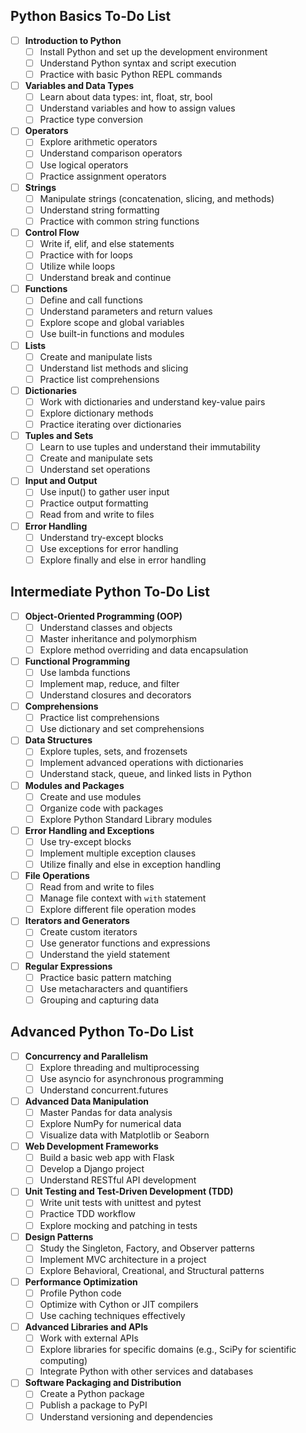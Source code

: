 ## Python Basics To-Do List
- [ ] **Introduction to Python**
  - [ ] Install Python and set up the development environment
  - [ ] Understand Python syntax and script execution
  - [ ] Practice with basic Python REPL commands

- [ ] **Variables and Data Types**
  - [ ] Learn about data types: int, float, str, bool
  - [ ] Understand variables and how to assign values
  - [ ] Practice type conversion

- [ ] **Operators**
  - [ ] Explore arithmetic operators
  - [ ] Understand comparison operators
  - [ ] Use logical operators
  - [ ] Practice assignment operators

- [ ] **Strings**
  - [ ] Manipulate strings (concatenation, slicing, and methods)
  - [ ] Understand string formatting
  - [ ] Practice with common string functions

- [ ] **Control Flow**
  - [ ] Write if, elif, and else statements
  - [ ] Practice with for loops
  - [ ] Utilize while loops
  - [ ] Understand break and continue

- [ ] **Functions**
  - [ ] Define and call functions
  - [ ] Understand parameters and return values
  - [ ] Explore scope and global variables
  - [ ] Use built-in functions and modules

- [ ] **Lists**
  - [ ] Create and manipulate lists
  - [ ] Understand list methods and slicing
  - [ ] Practice list comprehensions

- [ ] **Dictionaries**
  - [ ] Work with dictionaries and understand key-value pairs
  - [ ] Explore dictionary methods
  - [ ] Practice iterating over dictionaries

- [ ] **Tuples and Sets**
  - [ ] Learn to use tuples and understand their immutability
  - [ ] Create and manipulate sets
  - [ ] Understand set operations

- [ ] **Input and Output**
  - [ ] Use input() to gather user input
  - [ ] Practice output formatting
  - [ ] Read from and write to files

- [ ] **Error Handling**
  - [ ] Understand try-except blocks
  - [ ] Use exceptions for error handling
  - [ ] Explore finally and else in error handling

## Intermediate Python To-Do List
- [ ] **Object-Oriented Programming (OOP)**
  - [ ] Understand classes and objects
  - [ ] Master inheritance and polymorphism
  - [ ] Explore method overriding and data encapsulation

- [ ] **Functional Programming**
  - [ ] Use lambda functions
  - [ ] Implement map, reduce, and filter
  - [ ] Understand closures and decorators

- [ ] **Comprehensions**
  - [ ] Practice list comprehensions
  - [ ] Use dictionary and set comprehensions

- [ ] **Data Structures**
  - [ ] Explore tuples, sets, and frozensets
  - [ ] Implement advanced operations with dictionaries
  - [ ] Understand stack, queue, and linked lists in Python

- [ ] **Modules and Packages**
  - [ ] Create and use modules
  - [ ] Organize code with packages
  - [ ] Explore Python Standard Library modules

- [ ] **Error Handling and Exceptions**
  - [ ] Use try-except blocks
  - [ ] Implement multiple exception clauses
  - [ ] Utilize finally and else in exception handling

- [ ] **File Operations**
  - [ ] Read from and write to files
  - [ ] Manage file context with `with` statement
  - [ ] Explore different file operation modes

- [ ] **Iterators and Generators**
  - [ ] Create custom iterators
  - [ ] Use generator functions and expressions
  - [ ] Understand the yield statement

- [ ] **Regular Expressions**
  - [ ] Practice basic pattern matching
  - [ ] Use metacharacters and quantifiers
  - [ ] Grouping and capturing data

## Advanced Python To-Do List
- [ ] **Concurrency and Parallelism**
  - [ ] Explore threading and multiprocessing
  - [ ] Use asyncio for asynchronous programming
  - [ ] Understand concurrent.futures

- [ ] **Advanced Data Manipulation**
  - [ ] Master Pandas for data analysis
  - [ ] Explore NumPy for numerical data
  - [ ] Visualize data with Matplotlib or Seaborn

- [ ] **Web Development Frameworks**
  - [ ] Build a basic web app with Flask
  - [ ] Develop a Django project
  - [ ] Understand RESTful API development

- [ ] **Unit Testing and Test-Driven Development (TDD)**
  - [ ] Write unit tests with unittest and pytest
  - [ ] Practice TDD workflow
  - [ ] Explore mocking and patching in tests

- [ ] **Design Patterns**
  - [ ] Study the Singleton, Factory, and Observer patterns
  - [ ] Implement MVC architecture in a project
  - [ ] Explore Behavioral, Creational, and Structural patterns

- [ ] **Performance Optimization**
  - [ ] Profile Python code
  - [ ] Optimize with Cython or JIT compilers
  - [ ] Use caching techniques effectively

- [ ] **Advanced Libraries and APIs**
  - [ ] Work with external APIs
  - [ ] Explore libraries for specific domains (e.g., SciPy for scientific computing)
  - [ ] Integrate Python with other services and databases

- [ ] **Software Packaging and Distribution**
  - [ ] Create a Python package
  - [ ] Publish a package to PyPI
  - [ ] Understand versioning and dependencies
